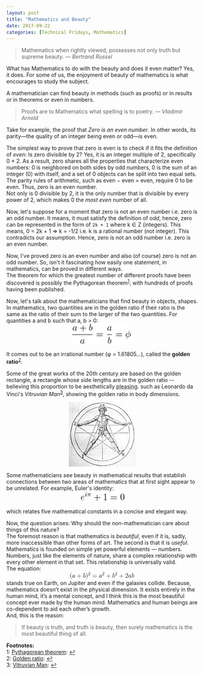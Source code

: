 ```yaml
---
layout: post
title: "Mathematics and Beauty"
date: 2017-09-22
categories: [Technical Fridays, Mathematics]
---
```


> Mathematics when rightly viewed, possesses not only truth but supreme beauty.
> &mdash; <cite>Bertrand Russel</cite>

What has Mathematics to do with the beauty and does it even matter?
Yes, it does. For some of us, the enjoyment of beauty of mathematics is what encourages to study the subject.

A mathematician can find beauty in methods (such as proofs) or in results or in theorems or even in numbers.

> Proofs are to Mathematics what spelling is to poetry.
> &mdash; <cite>Vladimir Arnold</cite>

Take for example, the proof that *Zero is an even number*. In other words, its parity—the quality of an integer being even or odd—is even.

The simplest way to prove that zero is even is to check if it fits the definition of *even*: Is zero divisible by 2? Yes, it is an integer multiple of 2, specifically 0 × 2. As a result, zero shares all the properties that characterize even numbers: 0 is neighbored on both sides by odd numbers, 0 is the sum of an integer (0) with itself, and a set of 0 objects can be split into two equal sets.
The parity rules of arithmetic, such as even − even = even, require 0 to be even.
Thus, zero is an even number.  
Not only is 0 divisible by 2, it is the only number that is divisible by every power of 2, which makes 0 the *most even* number of all.

Now, let's suppose for a moment that zero is not an even number i.e. zero is an odd number. It means, it must satisfy the definition of *odd*, hence, zero can be represented in the form of `2k + 1` where k &isin; Z (integers). This means, 0 = 2k + 1 &rArr; k = -1/2 i.e. k is a rational number (not integer). This contradicts our assumption. Hence, zero is not an odd number i.e. zero is an even number.

Now, I've proved zero is an even number and also (of course) zero is not an odd number. So, isn't it fascinating how easily one statement, in mathematics, can be proved in different ways.  
The theorem for which the greatest number of different proofs have been discovered is possibly the Pythagorean theorem<sup id="a1">[1](#myfootnote1)</sup>, with hundreds of proofs having been published.

Now, let's talk about the mathematicians that find beauty in objects, shapes.
In mathematics, two quantities are in the golden ratio if their ratio is the same as the ratio of their sum to the larger of the two quantities.
For quantities a and b such that a, b > 0:
<img src="/img/eqnphi.png" style="display: block; margin: auto; width: auto; max-width: 100%;">  
It comes out to be an irrational number (&phi; = 1.61805...), called the **golden ratio**<sup id="a2">[2](#myfootnote2)</sup>.

Some of the great works of the 20th century are based on the golden rectangle, a rectangle whose side lengths are in the golden ratio -- believing this proportion to be aesthetically <abbr title="While it is interesting mathematically, I wouldn't take it too seriously...">pleasing</abbr>.
such as Leonardo da Vinci's *Vitruvian Man*<sup id="a3">[3](#myfootnote3)</sup>, showing the golden ratio in body dimensions.

<img src="/img/pentagram_and_human_body.jpg" style="display: block; margin: auto; width: auto; max-width: 35%;">  

Some mathematicians see beauty in mathematical results that establish connections between two areas of mathematics that at first sight appear to be unrelated. For example, Euler's identity:
<img src="/img/eqneuler.png" style="display: block; margin: auto; width: auto; max-width: 100%;">  
which relates five mathematical constants in a concise and elegant way.

Now, the question arises: Why should the non-mathematician care about things of this nature?  
The foremost reason is that mathematics is *beautiful*, even if it is, sadly, more inaccessible than other forms of art. The second is that it is *useful*. Mathematics is founded on simple yet powerful elements — numbers. Numbers, just like the elements of nature, share a complex relationship with every other element in that set. This relationship is universally valid.  
The equation:
<img src="/img/eqnsq.png" style="display: block; margin: auto; width: auto; max-width: 35%;"> stands true on Earth, on Jupiter and even if the galaxies collide. Because, mathematics doesn’t exist in the physical dimension. It exists entirely in the human mind, it’s a mental concept, and I think this is the most beautiful concept ever made by the human mind. Mathematics and human beings are co-dependent to aid each other’s growth.  
And, this is the reason:
> If beauty is truth, and truth is beauty, then surely mathematics is the most beautiful thing of all.


**Footnotes:**  
<a name="myfootnote1"></a>1: [Pythagorean theorem](https://en.wikipedia.org/wiki/Pythagorean_theorem#Pythagorean_proof): [↩](#a1)  
<a name="myfootnote2"></a>2: [Golden ratio](https://en.wikipedia.org/wiki/Golden_ratio): [↩](#a2)  
<a name="myfootnote3"></a>3: [Vitruvian Man](https://en.wikipedia.org/wiki/Vitruvian_Man): [↩](#a3)  
